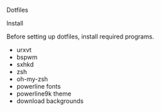 Dotfiles

Install

Before setting up dotfiles, install required programs.
* urxvt
* bspwm
* sxhkd
* zsh
* oh-my-zsh
* powerline fonts
* powerline9k theme
* download backgrounds
